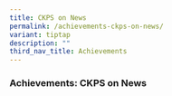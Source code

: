 ```yaml
---
title: CKPS on News
permalink: /achievements-ckps-on-news/
variant: tiptap
description: ""
third_nav_title: Achievements
---
```

<h3>Achievements: CKPS on News</h3>
<p></p>